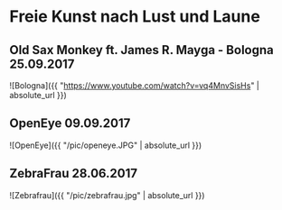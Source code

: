 # Freie Kunst nach Lust und Laune

## Old Sax Monkey ft. James R. Mayga - Bologna 25.09.2017
![Bologna]({{ "https://www.youtube.com/watch?v=vq4MnvSisHs" | absolute_url }})

## OpenEye 09.09.2017
![OpenEye]({{ "/pic/openeye.JPG" | absolute_url }})

## ZebraFrau 28.06.2017
![Zebrafrau]({{ "/pic/zebrafrau.jpg" | absolute_url }})

